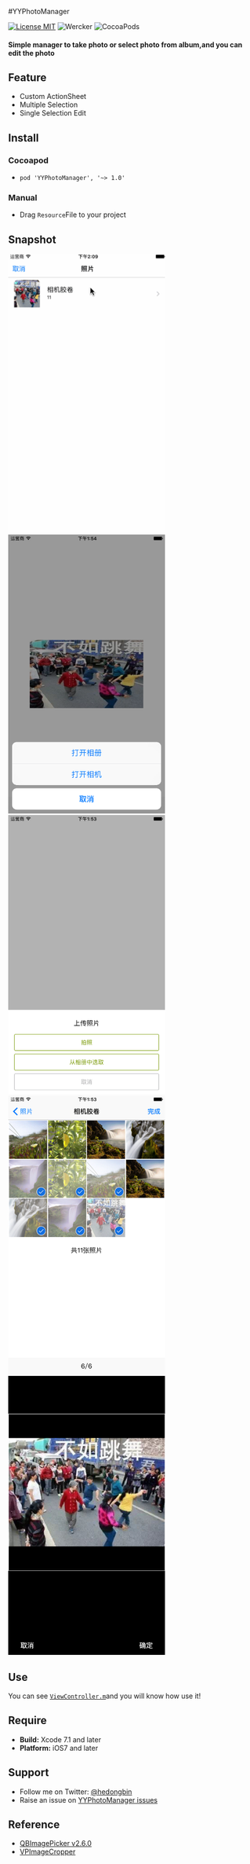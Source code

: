 #YYPhotoManager    

 [![License MIT](https://img.shields.io/github/license/mashape/apistatus.svg?maxAge=2592000)](https://github.com/Heisenbean/YYPhotoManager/blob/master/LICENSE)&nbsp;![Wercker](https://img.shields.io/wercker/ci/wercker/docs.svg?maxAge=2592000)&nbsp;![CocoaPods](https://img.shields.io/badge/pod-v1.0-779800.svg)  
 
#### Simple manager to take photo or select photo from album,and you can edit the photo  
 
## Feature
 - Custom ActionSheet
 - Multiple Selection
 - Single Selection Edit
 
## Install

### Cocoapod

 -	`pod 'YYPhotoManager', '~> 1.0'`

### Manual  

 - Drag `Resource`File to your project

## Snapshot

 <img src="https://github.com/Heisenbean/YYPhotoManager/blob/master/Snapshot/Snapshot5.gif?raw=true" height="568" width="320" />
<img src="https://github.com/Heisenbean/YYPhotoManager/blob/master/Snapshot/Snapshot1.png?raw=true" height="568" width="320" />
<img src="https://github.com/Heisenbean/YYPhotoManager/blob/master/Snapshot/Snapshot2.png?raw=true" height="568" width="320" />
<img src="https://github.com/Heisenbean/YYPhotoManager/blob/master/Snapshot/Snapshot4.png?raw=true" height="568" width="320" />
<img src="https://github.com/Heisenbean/YYPhotoManager/blob/master/Snapshot/Snapshot3.png?raw=true" height="568" width="320" />

## Use  

You can see [`ViewController.m`](https://github.com/Heisenbean/YYPhotoManager/blob/master/YYPhotoManager/ViewController.m)and you will know how use it!
## Require  
 - **Build:** Xcode 7.1 and later  
 - **Platform:** iOS7 and later
 
## Support

 - Follow me on Twitter: [@hedongbin](https://twitter.com/hedongbin)  
 - Raise an issue on [YYPhotoManager issues](https://github.com/Heisenbean/YYPhotoManager/issues)  
 
## Reference

- [QBImagePicker v2.6.0](https://github.com/questbeat/QBImagePicker/tree/2.6.0)  
- [VPImageCropper](https://github.com/windshg/VPImageCropper)